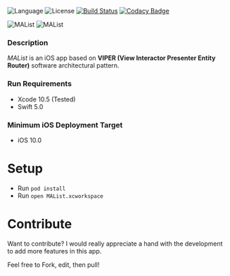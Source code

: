 ![Language](https://img.shields.io/badge/swift-5.0-brightgreen.svg)
![License](https://img.shields.io/github/license/JakeLin/SwiftWeather.svg?style=flat)
[![Build Status](https://travis-ci.org/tirupati17/malist-viper-snapkit-realm.svg?branch=master)](https://travis-ci.org/tirupati17/malist-viper-snapkit-realm)
[![Codacy Badge](https://api.codacy.com/project/badge/Grade/3602b30b128d40bab1800d9adf5e7554)](https://www.codacy.com/project/tirupati17/malist-viper-snapkit-realm/dashboard?utm_source=github.com&amp;utm_medium=referral&amp;utm_content=tirupati17/malist-viper-snapkit-realm&amp;utm_campaign=Badge_Grade_Dashboard)

![MAList](https://raw.githubusercontent.com/tirupati17/malist-viper-snapkit-realm/develop/MAList/Resources/screenshot1.PNG)
![MAList](https://raw.githubusercontent.com/tirupati17/malist-viper-snapkit-realm/develop/MAList/Resources/screenshot2.PNG)

### Description
*MAList* is an iOS app based on __VIPER (View Interactor Presenter Entity Router)__ software architectural pattern.

### Run Requirements
* Xcode 10.5 (Tested)
* Swift 5.0

### Minimum iOS Deployment Target
* iOS 10.0

# Setup
* Run ```pod install```
* Run ```open MAList.xcworkspace```

# Contribute
Want to contribute? I would really appreciate a hand with the development to add more features in this app.

Feel free to Fork, edit, then pull!
	
